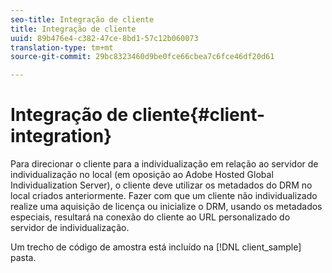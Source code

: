 ```yaml
---
seo-title: Integração de cliente
title: Integração de cliente
uuid: 89b476e4-c382-47ce-8bd1-57c12b060073
translation-type: tm+mt
source-git-commit: 29bc8323460d9be0fce66cbea7c6fce46df20d61

---
```



# Integração de cliente{#client-integration}

Para direcionar o cliente para a individualização em relação ao servidor de individualização no local (em oposição ao Adobe Hosted Global Individualization Server), o cliente deve utilizar os metadados do DRM no local criados anteriormente. Fazer com que um cliente não individualizado realize uma aquisição de licença ou inicialize o DRM, usando os metadados especiais, resultará na conexão do cliente ao URL personalizado do servidor de individualização.

Um trecho de código de amostra está incluído na [!DNL client_sample] pasta.
